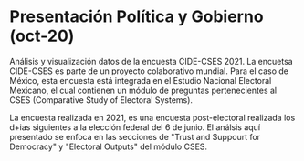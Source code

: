 # Presentación Política y Gobierno (oct-20)
Análisis y visualización datos de la encuesta CIDE-CSES 2021. 
La encuetsa CIDE-CSES es parte de un proyecto colaborativo mundial. Para el caso de México, esta encuesta está integrada en el Estudio Nacional Electoral Mexicano, el cual contienen un módulo de preguntas pertenecientes al CSES (Comparative Study of Electoral Systems). 

La encuesta realizada en 2021, es una encuesta post-electoral realizada los d+ias siguientes a la elección federal del 6 de junio. El análsis aquí presentado se enfoca en las secciones de "Trust and Suppourt for Democracy" y "Electoral Outputs" del módulo CSES. 

